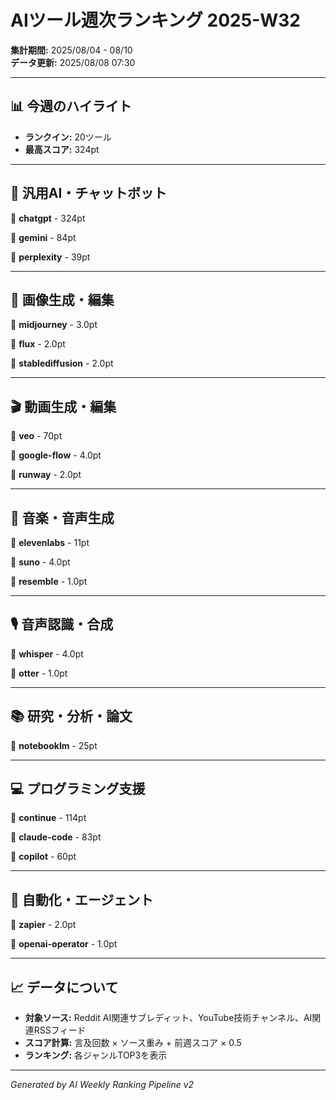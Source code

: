# AIツール週次ランキング 2025-W32

**集計期間:** 2025/08/04 - 08/10  
**データ更新:** 2025/08/08 07:30

---

## 📊 今週のハイライト

- **ランクイン:** 20ツール
- **最高スコア:** 324pt

---

## 🤖 汎用AI・チャットボット

🥇 **chatgpt** - 324pt

🥈 **gemini** - 84pt

🥉 **perplexity** - 39pt

---

## 🎨 画像生成・編集

🥇 **midjourney** - 3.0pt

🥈 **flux** - 2.0pt

🥉 **stablediffusion** - 2.0pt

---

## 🎬 動画生成・編集

🥇 **veo** - 70pt

🥈 **google-flow** - 4.0pt

🥉 **runway** - 2.0pt

---

## 🎵 音楽・音声生成

🥇 **elevenlabs** - 11pt

🥈 **suno** - 4.0pt

🥉 **resemble** - 1.0pt

---

## 🎙️ 音声認識・合成

🥇 **whisper** - 4.0pt

🥈 **otter** - 1.0pt

---

## 📚 研究・分析・論文

🥇 **notebooklm** - 25pt

---

## 💻 プログラミング支援

🥇 **continue** - 114pt

🥈 **claude-code** - 83pt

🥉 **copilot** - 60pt

---

## 🔄 自動化・エージェント

🥇 **zapier** - 2.0pt

🥈 **openai-operator** - 1.0pt

---

## 📈 データについて

- **対象ソース:** Reddit AI関連サブレディット、YouTube技術チャンネル、AI関連RSSフィード
- **スコア計算:** 言及回数 × ソース重み + 前週スコア × 0.5
- **ランキング:** 各ジャンルTOP3を表示

---

*Generated by AI Weekly Ranking Pipeline v2*

